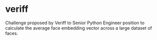 # veriff
Challenge proposed by Veriff to Senior Python Engineer position to calculate the average face embedding vector across a large dataset of faces.
